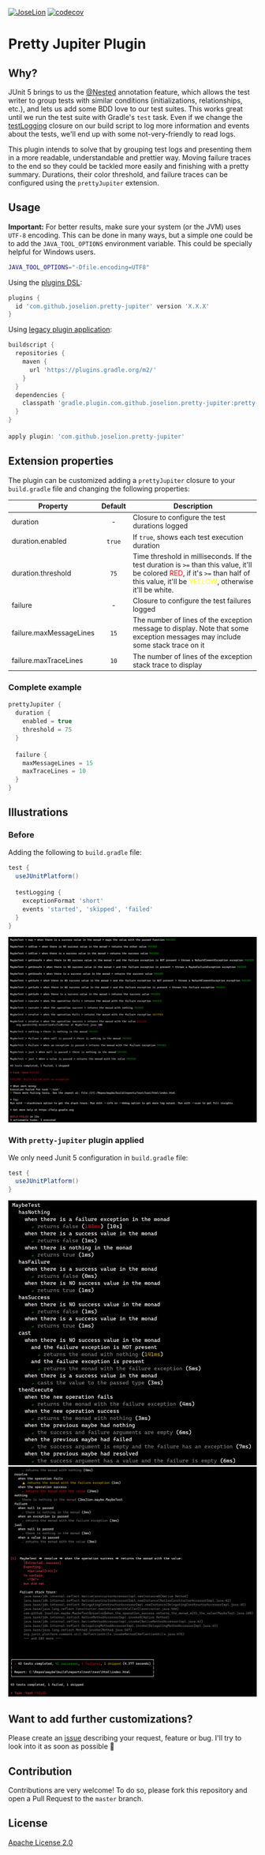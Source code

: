 [![JoseLion](https://circleci.com/gh/JoseLion/pretty-jupiter/tree/master.svg?style=shield)](https://app.circleci.com/pipelines/github/JoseLion/pretty-jupiter?branch=master)
[![codecov](https://codecov.io/gh/JoseLion/pretty-jupiter/branch/master/graph/badge.svg?token=ZSrnHog6tO)](https://codecov.io/gh/JoseLion/pretty-jupiter)

# Pretty Jupiter Plugin

## Why?
JUnit 5 brings to us the [@Nested](https://junit.org/junit5/docs/current/user-guide/#writing-tests-nested) annotation feature, which allows the test writer to group tests with similar conditions (initializations, relationships, etc.), and lets us add some BDD love to our test suites. This works great until we run the test suite with Gradle's `test` task. Even if we change the [testLogging](https://docs.gradle.org/current/dsl/org.gradle.api.tasks.testing.logging.TestLoggingContainer.html) closure on our build script to log more information and events about the tests, we'll end up with some not-very-friendly to read logs.

This plugin intends to solve that by grouping test logs and presenting them in a more readable, understandable and prettier way. Moving failure traces to the end so they could be tackled more easily and finishing with a pretty summary. Durations, their color threshold, and failure traces can be configured using the `prettyJupiter` extension.

## Usage
**Important:** For better results, make sure your system (or the JVM) uses `UTF-8` encoding. This can be done in many ways, but a simple one could be to add the `JAVA_TOOL_OPTIONS` environment variable. This could be specially helpful for Windows users.
```sh
JAVA_TOOL_OPTIONS="-Dfile.encoding=UTF8"
```

Using the [plugins DSL](https://docs.gradle.org/current/userguide/plugins.html#sec:plugins_block):
```groovy
plugins {
  id 'com.github.joselion.pretty-jupiter' version 'X.X.X'
}
```

Using [legacy plugin application](https://docs.gradle.org/current/userguide/plugins.html#sec:old_plugin_application):
```groovy
buildscript {
  repositories {
    maven {
      url 'https://plugins.gradle.org/m2/'
    }
  }
  dependencies {
    classpath 'gradle.plugin.com.github.joselion.pretty-jupiter:pretty-jupiter:X.X.X'
  }
}

apply plugin: 'com.github.joselion.pretty-jupiter'
```

## Extension properties
The plugin can be customized adding a `prettyJupiter` closure to your `build.gradle` file and changing the following properties:

| Property                | Default   | Description |
| ----------------------- |:---------:| ----------- |
| duration                | -         | Closure to configure the test durations logged |
| duration.enabled        | `true`    | If `true`, shows each test execution duration |
| duration.threshold      | `75`      | Time threshold in milliseconds. If the test duration is `>=` than this value, it'll be colored <span style="color:red">RED</span>, if it's `>=` than half of this value, it'll be <span style="color:yellow">YELLOW</span>, otherwise it'll be white. |
| failure                 | -         | Closure to configure the test failures logged |
| failure.maxMessageLines | `15`      | The number of lines of the exception message to display. Note that some exception messages may include some stack trace on it |
| failure.maxTraceLines   | `10`      | The number of lines of the exception stack trace to display |

### Complete example

```groovy
prettyJupiter {
  duration {
    enabled = true
    threshold = 75
  }

  failure {
    maxMessageLines = 15
    maxTraceLines = 10
  }
}
```

## Illustrations

### Before
Adding the following to `build.gradle` file:

```groovy
test {
  useJUnitPlatform()

  testLogging {
    exceptionFormat 'short'
    events 'started', 'skipped', 'failed'
  }
}
```

![Before](assets/before.png)

### With `pretty-jupiter` plugin applied
We only need Junit 5 configuration in `build.gradle` file:
```groovy
test {
  useJUnitPlatform()
}
```

![After (tests duration)](assets/after-durations.png)
![After (tests result)](assets/after-result.png)

## Want to add further customizations?
Please create an [issue](https://github.com/JoseLion/pretty-jupiter/issues/new) describing your request, feature or bug. I'll try to look into it as soon as possible 🙂

## Contribution
Contributions are very welcome! To do so, please fork this repository and open a Pull Request to the `master` branch.

## License

[Apache License 2.0](LICENSE)
